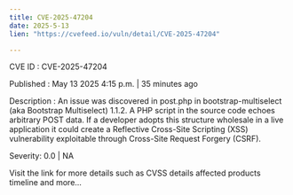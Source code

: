 ```yaml
---
title: CVE-2025-47204
date: 2025-5-13
lien: "https://cvefeed.io/vuln/detail/CVE-2025-47204"

---
```


CVE ID : CVE-2025-47204

Published :  May 13
2025
4:15 p.m. | 35 minutes ago

Description : An issue was discovered in post.php in bootstrap-multiselect (aka Bootstrap Multiselect) 1.1.2. A PHP script in the source code echoes arbitrary POST data. If a developer adopts this structure wholesale in a live application
it could create a Reflective Cross-Site Scripting (XSS) vulnerability exploitable through Cross-Site Request Forgery (CSRF).

Severity: 0.0 | NA

Visit the link for more details
such as CVSS details
affected products
timeline
and more...
